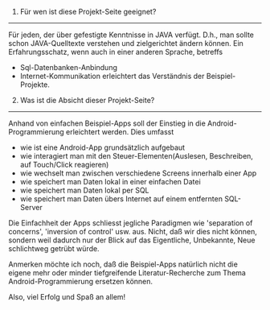 1. Für wen ist diese Projekt-Seite geeignet?
----------------------------------------------

Für jeden, der über gefestigte Kenntnisse in JAVA verfügt.
D.h., man sollte schon JAVA-Quelltexte verstehen und zielgerichtet ändern können.
Ein Erfahrungsschatz, wenn auch in einer anderen Sprache, betreffs
- Sql-Datenbanken-Anbindung
- Internet-Kommunikation
erleichtert das Verständnis der Beispiel-Projekte.

2. Was ist die Absicht dieser Projekt-Seite?
--------------------------------------------

Anhand von einfachen Beispiel-Apps soll der Einstieg in die Android-Programmierung erleichtert werden.
Dies umfasst
- wie ist eine Android-App grundsätzlich aufgebaut
- wie interagiert man mit den Steuer-Elementen(Auslesen, Beschreiben, auf Touch/Click reagieren)
- wie wechselt man zwischen verschiedene Screens innerhalb einer App
- wie speichert man Daten lokal in einer einfachen Datei
- wie speichert man Daten lokal per SQL
- wie speichert man Daten übers Internet auf einem entfernten SQL-Server

Die Einfachheit der Apps schliesst jegliche Paradigmen wie 'separation of concerns', 'inversion of control' usw. aus.
Nicht, daß wir dies nicht können, sondern weil dadurch nur der Blick auf das Eigentliche, Unbekannte, Neue schlichtweg getrübt würde.

Anmerken möchte ich noch, daß die Beispiel-Apps natürlich nicht die eigene mehr oder minder tiefgreifende Literatur-Recherche zum Thema Android-Programmierung ersetzen können.

Also, viel Erfolg und Spaß an allem!


